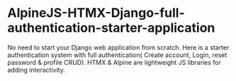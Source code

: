 # AlpineJS-HTMX-Django-full-authentication-starter-application
No need to start your Django web application from scratch. Here is a starter authentication system with full authentication( Create account, Login, reset password &amp; profile CRUD). HTMX  &amp; Alpine are lightweight JS libraries for adding interactivity. 

